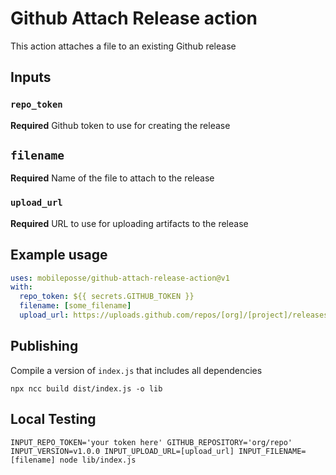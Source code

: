 # Github Attach Release action

This action attaches a file to an existing Github release

## Inputs

### `repo_token`

**Required** Github token to use for creating the release

## `filename`

**Required** Name of the file to attach to the release

### `upload_url`

**Required** URL to use for uploading artifacts to the release

## Example usage

```yaml
uses: mobileposse/github-attach-release-action@v1
with:
  repo_token: ${{ secrets.GITHUB_TOKEN }}
  filename: [some_filename]
  upload_url: https://uploads.github.com/repos/[org]/[project]/releases/[release id]/assets{?name,label}
```

## Publishing

Compile a version of `index.js` that includes all dependencies

```
npx ncc build dist/index.js -o lib
```

## Local Testing

```
INPUT_REPO_TOKEN='your token here' GITHUB_REPOSITORY='org/repo' INPUT_VERSION=v1.0.0 INPUT_UPLOAD_URL=[upload_url] INPUT_FILENAME=[filename] node lib/index.js
```
